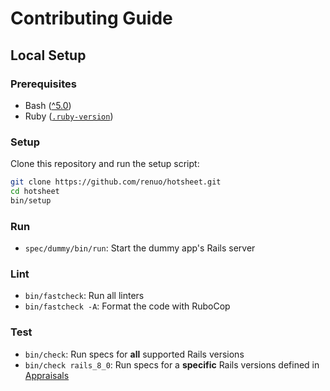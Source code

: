 # Contributing Guide

## Local Setup

### Prerequisites

- Bash ([^5.0](https://www.gnu.org/software/bash/))
- Ruby ([`.ruby-version`](.ruby-version))

### Setup

Clone this repository and run the setup script:

```sh
git clone https://github.com/renuo/hotsheet.git
cd hotsheet
bin/setup
```

### Run

- `spec/dummy/bin/run`: Start the dummy app's Rails server

### Lint

- `bin/fastcheck`: Run all linters
- `bin/fastcheck -A`: Format the code with RuboCop

### Test

- `bin/check`: Run specs for **all** supported Rails versions
- `bin/check rails_8_0`: Run specs for a **specific** Rails versions
  defined in [Appraisals](Appraisals)
